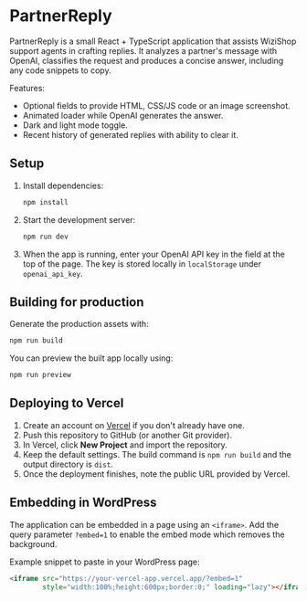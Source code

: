 # PartnerReply

PartnerReply is a small React + TypeScript application that assists WiziShop support agents in crafting replies. It analyzes a partner's message with OpenAI, classifies the request and produces a concise answer, including any code snippets to copy.

Features:

- Optional fields to provide HTML, CSS/JS code or an image screenshot.
- Animated loader while OpenAI generates the answer.
- Dark and light mode toggle.
- Recent history of generated replies with ability to clear it.

## Setup

1. Install dependencies:
   ```bash
   npm install
   ```
2. Start the development server:
   ```bash
   npm run dev
   ```
3. When the app is running, enter your OpenAI API key in the field at the top of the page. The key is stored locally in `localStorage` under `openai_api_key`.

## Building for production

Generate the production assets with:
```bash
npm run build
```
You can preview the built app locally using:
```bash
npm run preview
```

## Deploying to Vercel

1. Create an account on [Vercel](https://vercel.com/) if you don't already have one.
2. Push this repository to GitHub (or another Git provider).
3. In Vercel, click **New Project** and import the repository.
4. Keep the default settings. The build command is `npm run build` and the output directory is `dist`.
5. Once the deployment finishes, note the public URL provided by Vercel.

## Embedding in WordPress

The application can be embedded in a page using an `<iframe>`.
Add the query parameter `?embed=1` to enable the embed mode which removes the background.

Example snippet to paste in your WordPress page:

```html
<iframe src="https://your-vercel-app.vercel.app/?embed=1"
        style="width:100%;height:600px;border:0;" loading="lazy"></iframe>
```
